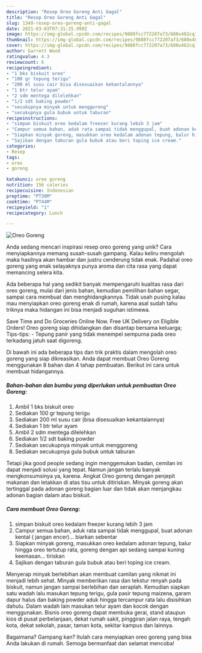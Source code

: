 ```yaml
---
description: "Resep Oreo Goreng Anti Gagal"
title: "Resep Oreo Goreng Anti Gagal"
slug: 1349-resep-oreo-goreng-anti-gagal
date: 2021-03-03T07:31:25.999Z
image: https://img-global.cpcdn.com/recipes/9888fcc772207a73/680x482cq70/oreo-goreng-foto-resep-utama.jpg
thumbnail: https://img-global.cpcdn.com/recipes/9888fcc772207a73/680x482cq70/oreo-goreng-foto-resep-utama.jpg
cover: https://img-global.cpcdn.com/recipes/9888fcc772207a73/680x482cq70/oreo-goreng-foto-resep-utama.jpg
author: Garrett Wood
ratingvalue: 4.3
reviewcount: 6
recipeingredient:
- "1 bks biskuit oreo"
- "100 gr tepung terigu"
- "200 ml susu cair bisa disesuaikan kekantalannya"
- "1 btr telur ayam"
- "2 sdm mentega dilelehkan"
- "1/2 sdt baking powder"
- "secukupnya minyak untuk menggoreng"
- "secukupnya gula bubuk untuk taburan"
recipeinstructions:
- "simpan biskuit oreo kedalam freezer kurang lebih 3 jam"
- "Campur semua bahan, aduk rata sampai tidak menggupal, buat adonan kental ( jangan encer)... biarkan sebentar"
- "Siapkan minyak goreng, masukkan oreo kedalam adonan tepung, balur hingga oreo tertutup rata, goreng dengan api sedang sampai kuning keemasan... tiriskan"
- "Sajikan dengan taburan gula bubuk atau beri toping ice cream."
categories:
- Resep
tags:
- oreo
- goreng

katakunci: oreo goreng 
nutrition: 156 calories
recipecuisine: Indonesian
preptime: "PT38M"
cooktime: "PT44M"
recipeyield: "1"
recipecategory: Lunch

---
```



![Oreo Goreng](https://img-global.cpcdn.com/recipes/9888fcc772207a73/680x482cq70/oreo-goreng-foto-resep-utama.jpg)

Anda sedang mencari inspirasi resep oreo goreng yang unik? Cara menyiapkannya memang susah-susah gampang. Kalau keliru mengolah maka hasilnya akan hambar dan justru cenderung tidak enak. Padahal oreo goreng yang enak selayaknya punya aroma dan cita rasa yang dapat memancing selera kita.

Ada beberapa hal yang sedikit banyak mempengaruhi kualitas rasa dari oreo goreng, mulai dari jenis bahan, kemudian pemilihan bahan segar, sampai cara membuat dan menghidangkannya. Tidak usah pusing kalau mau menyiapkan oreo goreng enak di rumah, karena asal sudah tahu triknya maka hidangan ini bisa menjadi suguhan istimewa.

Save Time and Do Groceries Online Now. Free UK Delivery on Eligible Orders! Oreo goreng siap dihidangkan dan disantap bersama keluarga; Tips-tips: - Tepung panir yang tidak menempel sempurna pada oreo terkadang jatuh saat digoreng.


Di bawah ini ada beberapa tips dan trik praktis dalam mengolah oreo goreng yang siap dikreasikan. Anda dapat membuat Oreo Goreng menggunakan 8 bahan dan 4 tahap pembuatan. Berikut ini cara untuk membuat hidangannya.

<!--inarticleads1-->

##### Bahan-bahan dan bumbu yang diperlukan untuk pembuatan Oreo Goreng:

1. Ambil 1 bks biskuit oreo
1. Sediakan 100 gr tepung terigu
1. Sediakan 200 ml susu cair (bisa disesuaikan kekantalannya)
1. Sediakan 1 btr telur ayam
1. Ambil 2 sdm mentega dilelehkan
1. Sediakan 1/2 sdt baking powder
1. Sediakan secukupnya minyak untuk menggoreng
1. Sediakan secukupnya gula bubuk untuk taburan


Tetapi jika good people sedang ingin menggemukan badan, cemilan ini dapat menjadi solusi yang tepat. Namun jangan terlalu banyak mengkonsumsinya ya, karena. Angkat Oreo goreng dengan penjepit makanan dan letakkan di atas tisu untuk ditiriskan. Minyak goreng akan tertinggal pada adonan goreng bagian luar dan tidak akan menjangkau adonan bagian dalam atau biskuit. 

<!--inarticleads2-->

##### Cara membuat Oreo Goreng:

1. simpan biskuit oreo kedalam freezer kurang lebih 3 jam
1. Campur semua bahan, aduk rata sampai tidak menggupal, buat adonan kental ( jangan encer)... biarkan sebentar
1. Siapkan minyak goreng, masukkan oreo kedalam adonan tepung, balur hingga oreo tertutup rata, goreng dengan api sedang sampai kuning keemasan... tiriskan
1. Sajikan dengan taburan gula bubuk atau beri toping ice cream.


Menyerap minyak berlebihan akan membuat camilan yang nikmat ini menjadi lebih sehat. Minyak memberikan rasa dan tekstur renyah pada biskuit, namun jangan sampai berlebihan dan seraplah. Kemudian siapkan satu wadah lalu masukan tepung terigu, gula pasir tepung maizena, garam dapur halus dan baking powder aduk hingga tercampur rata lalu disisihkan dahulu. Dalam wadah lain masukan telur ayam dan kocok dengan menggunakan. Bisnis oreo goreng dapat membuka gerai, stand ataupun kios di pusat perbelanjaan, dekat rumah sakit, pinggiran jalan raya, tengah kota, dekat sekolah, pasar, taman kota, sekitar kampus dan lainnya. 

Bagaimana? Gampang kan? Itulah cara menyiapkan oreo goreng yang bisa Anda lakukan di rumah. Semoga bermanfaat dan selamat mencoba!
